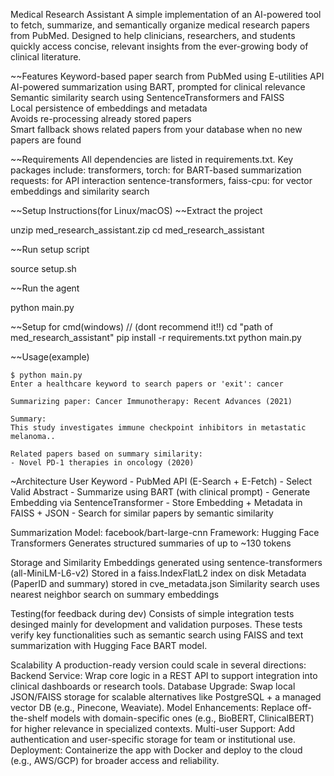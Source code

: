 Medical Research Assistant
A simple implementation of an AI-powered tool to fetch, summarize, and semantically organize medical research papers from PubMed. Designed to help clinicians, researchers, and students quickly access concise, relevant insights from the ever-growing body of clinical literature.

~~Features
Keyword-based paper search from PubMed using E-utilities API  
AI-powered summarization using BART, prompted for clinical relevance  
Semantic similarity search using SentenceTransformers and FAISS  
Local persistence of embeddings and metadata  
Avoids re-processing already stored papers  
Smart fallback shows related papers from your database when no new papers are found

~~Requirements
All dependencies are listed in requirements.txt. Key packages include:
transformers, torch: for BART-based summarization
requests: for API interaction
sentence-transformers, faiss-cpu: for vector embeddings and similarity search

~~Setup Instructions(for Linux/macOS)
~~Extract the project

unzip med_research_assistant.zip
cd med_research_assistant

~~Run setup script

source setup.sh

~~Run the agent

python main.py

~~Setup for cmd(windows) // (dont recommend it!!)
cd "path of med_research_assistant"
pip install -r requirements.txt
python main.py

~~Usage(example)

    $ python main.py
    Enter a healthcare keyword to search papers or 'exit': cancer

    Summarizing paper: Cancer Immunotherapy: Recent Advances (2021)

    Summary:
    This study investigates immune checkpoint inhibitors in metastatic melanoma..

    Related papers based on summary similarity:
    - Novel PD-1 therapies in oncology (2020)

~Architecture
User Keyword - PubMed API (E-Search + E-Fetch)
            - Select Valid Abstract
            - Summarize using BART (with clinical prompt)
            - Generate Embedding via SentenceTransformer
            - Store Embedding + Metadata in FAISS + JSON
            - Search for similar papers by semantic similarity


Summarization
Model: facebook/bart-large-cnn
Framework: Hugging Face Transformers
Generates structured summaries of up to ~130 tokens

Storage and Similarity
Embeddings generated using sentence-transformers (all-MiniLM-L6-v2)
Stored in a faiss.IndexFlatL2 index on disk 
Metadata (PaperID and summary) stored in cve_metadata.json
Similarity search uses nearest neighbor search on summary embeddings

Testing(for feedback during dev)
Consists of simple integration tests desinged mainly for development and validation purposes. These tests verify key functionalities such as semantic search using FAISS and text summarization with Hugging Face BART model.

Scalability
A production-ready version could scale in several directions:
Backend Service: Wrap core logic in a REST API to support integration into clinical dashboards or research tools.
Database Upgrade: Swap local JSON/FAISS storage for scalable alternatives like PostgreSQL + a managed vector DB (e.g., Pinecone, Weaviate).
Model Enhancements: Replace off-the-shelf models with domain-specific ones (e.g., BioBERT, ClinicalBERT) for higher relevance in specialized contexts.
Multi-user Support: Add authentication and user-specific storage for team or institutional use.
Deployment: Containerize the app with Docker and deploy to the cloud (e.g., AWS/GCP) for broader access and reliability.








